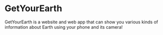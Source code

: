 # GetYourEarth
GetYourEarth is a website and web app that can show you various kinds of information about Earth using your phone and its camera!

